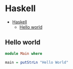 # Haskell

<!--ts-->
* [Haskell](hasekll.md#haskell)
   * [Hello world](hasekll.md#hello-world)

<!-- Added by: runner, at: Wed Jun  2 09:16:30 UTC 2021 -->

<!--te-->

## Hello world
```haskell
module Main where

main = putStrLn "Hello World"
```
